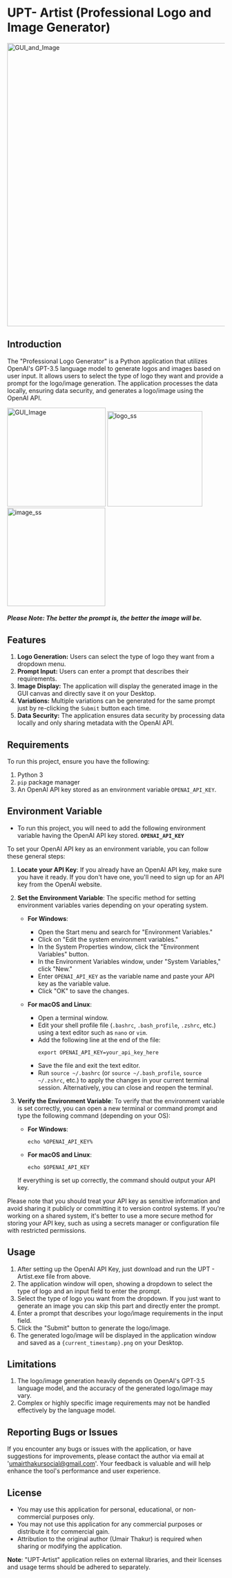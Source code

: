 # **UPT- Artist (Professional Logo and Image Generator)**
<img width="654" alt="GUI_and_Image" src="https://github.com/UmairThakur/UPT-Artist/assets/81063457/9c4543bd-e3b5-4a48-898f-f08175beea46">

## **Introduction**
The "Professional Logo Generator" is a Python application that utilizes OpenAI's GPT-3.5 language model to generate logos and images based on user input. It allows users to select the type of logo they want and provide a prompt for the logo/image generation. The application processes the data locally, ensuring data security, and generates a logo/image using the OpenAI API.

<img width="228" alt="GUI_Image" src="https://github.com/UmairThakur/UPT-Artist/assets/81063457/cfe37909-cf65-4a8c-afb6-0eb70cb1a3ac">
<img width="220" alt="logo_ss" src="https://github.com/UmairThakur/UPT-Artist/assets/81063457/b61e9096-be6a-415a-a872-b47307aed632">
<img width="227" alt="image_ss" src="https://github.com/UmairThakur/UPT-Artist/assets/81063457/7fb9436b-f9cf-4263-8c36-098eadfd22ed">

##### Please Note: The better the prompt is, the better the image will be.


## **Features**
1. **Logo Generation:** Users can select the type of logo they want from a dropdown menu.
2. **Prompt Input:** Users can enter a prompt that describes their requirements.
3. **Image Display:** The application will display the generated image in the GUI canvas and directly save it on your Desktop.
4. **Variations:** Multiple variations can be generated for the same prompt just by re-clicking the `Submit` button each time.
5. **Data Security:** The application ensures data security by processing data locally and only sharing metadata with the OpenAI API.

## **Requirements**
To run this project, ensure you have the following:
1. Python 3
2. `pip` package manager
3. An OpenAI API key stored as an environment variable `OPENAI_API_KEY`.

## **Environment Variable**
- To run this project, you will need to add the following environment variable having the OpenAI API key stored. **`OPENAI_API_KEY`**

To set your OpenAI API key as an environment variable, you can follow these general steps:

1. **Locate your API Key**: If you already have an OpenAI API key, make sure you have it ready. If you don't have one, you'll need to sign up for an API key from the OpenAI website.

2. **Set the Environment Variable**: The specific method for setting environment variables varies depending on your operating system.

   - **For Windows**:
     - Open the Start menu and search for "Environment Variables."
     - Click on "Edit the system environment variables."
     - In the System Properties window, click the "Environment Variables" button.
     - In the Environment Variables window, under "System Variables," click "New."
     - Enter `OPENAI_API_KEY` as the variable name and paste your API key as the variable value.
     - Click "OK" to save the changes.

   - **For macOS and Linux**:
     - Open a terminal window.
     - Edit your shell profile file (`.bashrc`, `.bash_profile`, `.zshrc`, etc.) using a text editor such as `nano` or `vim`.
     - Add the following line at the end of the file:
       ```
       export OPENAI_API_KEY=your_api_key_here
       ```
     - Save the file and exit the text editor.
     - Run `source ~/.bashrc` (or `source ~/.bash_profile`, `source ~/.zshrc`, etc.) to apply the changes in your current terminal session. Alternatively, you can close and reopen the terminal.

3. **Verify the Environment Variable**:
   To verify that the environment variable is set correctly, you can open a new terminal or command prompt and type the following command (depending on your OS):

   - **For Windows**:
     ```
     echo %OPENAI_API_KEY%
     ```

   - **For macOS and Linux**:
     ```
     echo $OPENAI_API_KEY
     ```

   If everything is set up correctly, the command should output your API key.

Please note that you should treat your API key as sensitive information and avoid sharing it publicly or committing it to version control systems. If you're working on a shared system, it's better to use a more secure method for storing your API key, such as using a secrets manager or configuration file with restricted permissions.

## **Usage**
1. After setting up the OpenAI API Key, just download and run the UPT - Artist.exe file from above.
2. The application window will open, showing a dropdown to select the type of logo and an input field to enter the prompt. 
4. Select the type of logo you want from the dropdown. If you just want to generate an image you can skip this part and directly enter the prompt.
5. Enter a prompt that describes your logo/image requirements in the input field.
6. Click the "Submit" button to generate the logo/image.
7. The generated logo/image will be displayed in the application window and saved as a `{current_timestamp}.png` on your Desktop.

## **Limitations**
1. The logo/image generation heavily depends on OpenAI's GPT-3.5 language model, and the accuracy of the generated logo/image may vary.
2. Complex or highly specific image requirements may not be handled effectively by the language model.

## **Reporting Bugs or Issues**
If you encounter any bugs or issues with the application, or have suggestions for improvements, please contact the author via email at 'umairthakursocial@gmail.com'. Your feedback is valuable and will help enhance the tool's performance and user experience.

## **License**
- You may use this application for personal, educational, or non-commercial purposes only.
- You may not use this application for any commercial purposes or distribute it for commercial gain.
- Attribution to the original author (Umair Thakur) is required when sharing or modifying the application.

**Note**: "UPT-Artist" application relies on external libraries, and their licenses and usage terms should be adhered to separately.
